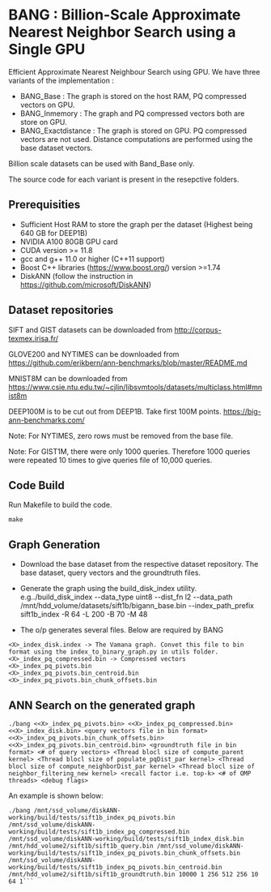 # BANG : Billion-Scale Approximate Nearest Neighbor Search using a Single GPU

Efficient Approximate Nearest Neighbour Search using GPU. We have three variants of the implementation :
* BANG_Base : The graph is stored on the host RAM, PQ compressed vectors on GPU.
* BANG_Inmemory : The graph and PQ compressed vectors both are store on GPU.
* BANG_Exactdistance : The graph is stored on GPU. PQ compressed vectors are not used. Distance computations are performed using the base dataset vectors.

Billion scale datasets can be used with Band_Base only.

The source code for each variant is present in the resepctive folders.

## Prerequisities
* Sufficient Host RAM to store the graph per the dataset (Highest being 640 GB for DEEP1B)
* NVIDIA A100 80GB GPU card
* CUDA version >= 11.8
* gcc and g++ 11.0 or higher (C++11 support)
* Boost C++ libraries (https://www.boost.org/) version >=1.74
* DiskANN (follow the instruction in https://github.com/microsoft/DiskANN)

## Dataset repositories
SIFT and GIST datasets can be downloaded from http://corpus-texmex.irisa.fr/

GLOVE200 and NYTIMES can be downloaded from https://github.com/erikbern/ann-benchmarks/blob/master/README.md

MNIST8M can be downloaded from https://www.csie.ntu.edu.tw/~cjlin/libsvmtools/datasets/multiclass.html#mnist8m

DEEP100M is to be cut out from DEEP1B. Take first 100M points. https://big-ann-benchmarks.com/


Note: For NYTIMES, zero rows must be removed from the base file.

Note: For GIST1M, there were only 1000 queries. Therefore 1000 queries were repeated 10 times to give queries file of 10,000  queries.

## Code Build

Run Makefile to build the code.
```
make 
```

## Graph Generation
* Download the base dataset from the respective dataset repository. The base dataset, query vectors and the groundtruth files.
* Generate the graph using the build_disk_index utility.
e.g../build_disk_index --data_type uint8 --dist_fn l2 --data_path /mnt/hdd_volume/datasets/sift1b/bigann_base.bin --index_path_prefix sift1b_index -R 64 -L 200 -B 70 -M 48

* The o/p generates several files. Below are required by BANG
```
<X>_index_disk.index -> The Vamana graph. Convet this file to bin format using the index_to_binary_graph.py in utils folder.
<X>_index_pq_compressed.bin -> Compressed vectors
<X>_index_pq_pivots.bin 
<X>_index_pq_pivots.bin_centroid.bin
<X>_index_pq_pivots.bin_chunk_offsets.bin
```
## ANN Search on the generated graph

```
./bang <<X>_index_pq_pivots.bin> <<X>_index_pq_compressed.bin> <<X>_index_disk.bin> <query vectors file in bin format> <<X>_index_pq_pivots.bin_chunk_offsets.bin> <<X>_index_pq_pivots.bin_centroid.bin> <groundtruth file in bin format> <# of query vectors> <Thread blocl size of compute_parent kernel> <Thread blocl size of populate_pqDist_par kernel> <Thread blocl size of compute_neighborDist_par kernel> <Thread blocl size of neighbor_filtering_new kernel> <recall factor i.e. top-k> <# of OMP threads> <debug flags>

```
An example is shown below:

```
./bang /mnt/ssd_volume/diskANN-working/build/tests/sift1b_index_pq_pivots.bin  /mnt/ssd_volume/diskANN-working/build/tests/sift1b_index_pq_compressed.bin /mnt/ssd_volume/diskANN-working/build/tests/sift1b_index_disk.bin  /mnt/hdd_volume2/sift1b/sift1b_query.bin /mnt/ssd_volume/diskANN-working/build/tests/sift1b_index_pq_pivots.bin_chunk_offsets.bin /mnt/ssd_volume/diskANN-working/build/tests/sift1b_index_pq_pivots.bin_centroid.bin  /mnt/hdd_volume2/sift1b/sift1b_groundtruth.bin 10000 1 256 512 256 10 64 1```




